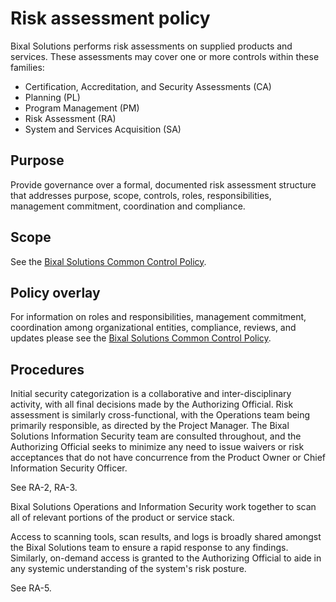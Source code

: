 # Risk assessment policy

Bixal Solutions performs risk assessments on supplied products and services. These
assessments may cover one or more controls within these families:

* Certification, Accreditation, and Security Assessments (CA)
* Planning (PL)
* Program Management (PM)
* Risk Assessment (RA)
* System and Services Acquisition (SA)

## Purpose

Provide governance over a formal, documented risk assessment structure that addresses
purpose, scope, controls, roles, responsibilities, management commitment, coordination and
compliance.

## Scope

See the [Bixal Solutions Common Control Policy](BixalSolutions-Common-Control-Policy.md).

## Policy overlay

For information on roles and responsibilities, management commitment, coordination among
organizational entities, compliance, reviews, and updates please see the
[Bixal Solutions Common Control Policy](BixalSolutions-Common-Control-Policy.md).

## Procedures

Initial security categorization is a collaborative and inter-disciplinary activity, with
all final decisions made by the Authorizing Official. Risk assessment is similarly
cross-functional, with the Operations team being primarily responsible, as directed by the
Project Manager. The Bixal Solutions Information Security team are consulted throughout, and
the Authorizing Official seeks to minimize any need to issue waivers or risk acceptances
that do not have concurrence from the Product Owner or Chief Information Security Officer.

See RA-2, RA-3.

Bixal Solutions Operations and Information Security work together to scan all of relevant
portions of the product or service stack.

Access to scanning tools, scan results, and logs is broadly shared amongst the Bixal Solutions
team to ensure a rapid response to any findings. Similarly, on-demand access is granted to
the Authorizing Official to aide in any systemic understanding of the system's risk
posture.

See RA-5.
